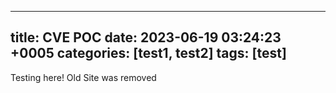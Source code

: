   ---
title: CVE POC
date: 2023-06-19 03:24:23 +0005
categories: [test1, test2]
tags: [test]
---

Testing here! Old Site was removed
